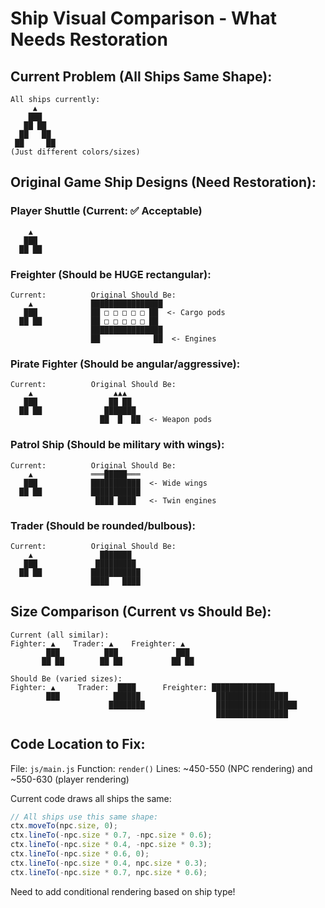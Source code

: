 # Ship Visual Comparison - What Needs Restoration

## Current Problem (All Ships Same Shape):
```
All ships currently:
     ▲
    ███
   ██ ██
  ██   ██
 ██     ██
(Just different colors/sizes)
```

## Original Game Ship Designs (Need Restoration):

### Player Shuttle (Current: ✅ Acceptable)
```
    ▲
   ███
  ██ ██
```

### Freighter (Should be HUGE rectangular):
```
Current:          Original Should Be:
    ▲             ████████████████
   ███            ██ □ □ □ □ □ ██  <- Cargo pods
  ██ ██           ██ □ □ □ □ □ ██
                  ████████████████
                  ██            ██  <- Engines
```

### Pirate Fighter (Should be angular/aggressive):
```
Current:          Original Should Be:
    ▲                  ▲▲▲
   ███                ██ ██
  ██ ██              ███████
                    ██  █  ██  <- Weapon pods
```

### Patrol Ship (Should be military with wings):
```
Current:          Original Should Be:
    ▲             ═══█████═══
   ███            ███████████  <- Wide wings
  ██ ██           ███████████
                   ████ ████   <- Twin engines
```

### Trader (Should be rounded/bulbous):
```
Current:          Original Should Be:
    ▲               ███████
   ███             █████████
  ██ ██           ███████████
                  ████   ████
```

## Size Comparison (Current vs Should Be):

```
Current (all similar):
Fighter: ▲    Trader: ▲    Freighter: ▲
        ███          ███             ███
       ██ ██        ██ ██           ██ ██

Should Be (varied sizes):
Fighter: ▲     Trader:  ████      Freighter: ██████████████
        ███            ██████                 ████████████████
                      ████████                ██████████████████
                                              ████████████████
```

## Code Location to Fix:

File: `js/main.js`
Function: `render()`
Lines: ~450-550 (NPC rendering) and ~550-630 (player rendering)

Current code draws all ships the same:
```javascript
// All ships use this same shape:
ctx.moveTo(npc.size, 0);
ctx.lineTo(-npc.size * 0.7, -npc.size * 0.6);
ctx.lineTo(-npc.size * 0.4, -npc.size * 0.3);
ctx.lineTo(-npc.size * 0.6, 0);
ctx.lineTo(-npc.size * 0.4, npc.size * 0.3);
ctx.lineTo(-npc.size * 0.7, npc.size * 0.6);
```

Need to add conditional rendering based on ship type!